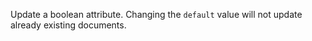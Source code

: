 Update a boolean attribute. Changing the `default` value will not update already existing documents.